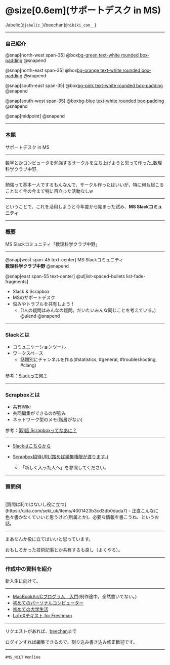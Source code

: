 # @size[0.6em](サポートデスク in MS)

Jabelic(`@jabelic_`)/beechan(`@hibiki_com__`)

---
### 自己紹介


@snap[north-west span-35]
@box[bg-green text-white rounded box-padding](Status#IMS/MS<br>B3<br>gndr研/ogw研 )
@snapend

@snap[north-east span-35]
@box[bg-orange text-white rounded box-padding](趣味#睡眠とぷよぐやみんぐ)
@snapend

@snap[south-east span-35]
@box[bg-pink text-white rounded box-padding](特徴#スマホを首からぶら下げている)
@snapend

@snap[south-west span-35]
@box[bg-blue text-white rounded box-padding](Twitter#`@hibiki_com__`<br>`@Jabelic_`)
@snapend

@snap[midpoint]
@snapend

---
### 本題

サポートデスク in MS

---

数学とかコンピュータを勉強するサークルを立ち上げようと思って作った_数理科学クラブ中野_

---

勉強って基本一人でするもんなんで、サークル作ったはいいが、特に何も起こることなく今の今まで特に目立った活動なしw

---

ということで、これを活用しようと今年度から始まった試み、**MS Slackコミュニティ** 

---
### 概要

MS Slackコミュニティ「数理科学クラブ中野」

---

@snap[west span-45 text-center]
MS Slackコミュニティ<br>**数理科学クラブ中野**
@snapend

@snap[east span-55 text-center]
@ul[list-spaced-bullets list-fade-fragments]
- Slack & Scrapbox
- MSのサポートデスク
- 悩みやトラブルを共有しよう！
	- (1人の疑問はみんなの疑問。だいたいみんな同じことを考えている。)
@ulend
@snapend

---

### Slackとは

- コミュニケーションツール
- ワークスペース
	- 話題別にチャンネルを作る(#statistics, #general, #troubleshooting, #clang)

参考：[Slackって何？](https://slack.com/intl/ja-jp/help/articles/115004071768-Slack-%E3%81%A3%E3%81%A6%E4%BD%95%EF%BC%9F-)

---

### Scrapboxとは

- 共有Wiki
- 共同編集ができるのが強み
- ネットワーク型のメモ(階層がない)

参考：[第1話 Scrapboxってなあに？](https://scrapbox.io/wakaba-manga/%E7%AC%AC1%E8%A9%B1_Scrapbox%E3%81%A3%E3%81%A6%E3%81%AA%E3%81%82%E3%81%AB%EF%BC%9F)

---

- [Slackはこちらから](https://join.slack.com/t/ms-club-nakano/shared_invite/zt-dyrf2pep-krKcSsedq3XBmF~gb7rBVQ)

- [Scrapbox招待URL(踏めば編集権限が渡ります。)](https://scrapbox.io/projects/ms-club-nakano/invitations/5f5b9976a7c7e90cda379a93a3019f22)
	- 「新しく入った人へ」を参照してください。

---

### 質問例

<br>
[質問は恥ではないし役に立つ](https://qiita.com/seki_uk/items/4001423b3cd3db0dada7)
- 正直こんなに色々書かなくていいと思うけど(所属とか)、必要な情報を書こうね、というお話。
<br>

---

まあなんか役に立てばいいと思っています。

おもしろかった技術記事とか共有するも良し（よくやる）。

---

### 作成中の資料を紹介

新入生に向けて。

---

- [MacBookAir/Cプログラム　入門](https://hackmd.io/@Jabelic/ry4LtABu8)(制作途中。全然書いてない。)
- [初めてのパーソナルコンピューター](https://hackmd.io/@Jabelic/rJkpsW1wU)
- [初めての大学生活](https://hackmd.io/@Jabelic/B13oLy5UL)
- [LaTeXテキスト for Freshman](https://hackmd.io/@Jabelic/rJ4uZjKUL)

---

リクエストがあれば、[beechan](https://twitter.com/hibiki_com__)まで

ログインすれば編集できるので、割り込み書き込み修正歓迎です。

---

`#MS_NCLT`
`#online`